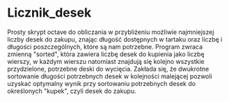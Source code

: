 # Licznik_desek
 Prosty skrypt octave do obliczania w przybliżeniu możliwie najmniejszej liczby desek do zakupu, znając długość dostępnych w tartaku oraz liczbę i długości poszczególnych, które są nam potrzebne. Program zwraca zmienną "sorted", która zawiera liczbę desek do kupienia jako liczbę wierszy, w każdym wierszu natomiast znajdują się kolejno wszystkie przydzielone, potrzebne deski do wycięcia. Zakłada się, że dwukrotne sortowanie długości potrzebnych desek w kolejności malejącej pozwoli uzyskać optymalny wynik przy sortowaniu potrzebnych desek do określonych "kupek", czyli desek do zakupu.
